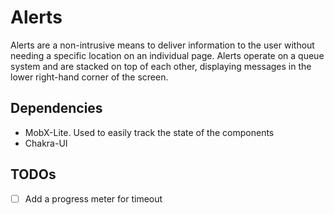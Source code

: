 # Alerts
Alerts are a non-intrusive means to deliver information to the user without needing a specific location on an individual page. Alerts operate on a queue system and are stacked on top of each other, displaying messages in the lower right-hand corner of the screen. 

## Dependencies
- MobX-Lite. Used to easily track the state of the components
- Chakra-UI

## TODOs
- [ ] Add a progress meter for timeout
